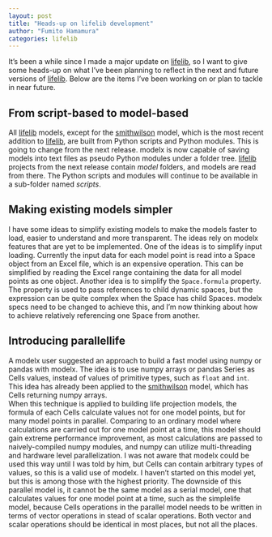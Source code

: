 ```yaml
---
layout: post
title: "Heads-up on lifelib development"
author: "Fumito Hamamura"
categories: lifelib
---
```


[lifelib]: https://lifelib.io

It’s been a while since I made a major update on [lifelib],
so I want to give some heads-up on what I’ve been planning to reflect in the next and future versions of [lifelib]. Below are the items I’ve been working on or plan to tackle in near future.

## From script-based to model-based

All [lifelib] models, except for the [smithwilson](https://lifelib.io/projects/smithwilson.html) model, which is the most recent addition to [lifelib], are built from Python scripts and Python modules. This is going to change from the next release. modelx is now capable of saving models into text files as pseudo Python modules under a folder tree. [lifelib] projects from the next release contain *model* folders, and models are read from there. The Python scripts and modules will continue to be available in a sub-folder named *scripts*.


## Making existing models simpler

I have some ideas to simplify existing models to make the models faster to load, easier to understand and more transparent. The ideas rely on modelx features that are yet to be implemented. One of the ideas is to simplify input loading. Currently the input data for each model point is read into a Space object from an Excel file, which is an expensive operation. This can be simplified by reading the Excel range containing the data for all model points as one object.
Another idea is to simplify the `Space.formula` property. The property is used to pass references to child dynamic spaces, but the expression can be quite complex when the Space has child Spaces.
modelx specs need to be changed to achieve this, and I’m now thinking about how to achieve relatively referencing one Space from another.


## Introducing **parallellife**

A modelx user suggested an approach to build a fast model using numpy or pandas with modelx. The idea is to use numpy arrays or pandas Series as Cells values, instead of values of primitive types, such as `float` and `int`. This idea has already been applied to the [smithwilson](https://lifelib.io/projects/smithwilson.html) model, which has Cells returning numpy arrays.  
When this technique is applied to building life projection models, the formula of each Cells calculate values not for one model points, but for many model points in parallel. Comparing to an ordinary model where calculations are carried out for one model point at a time, this model should gain extreme performance improvement, as most calculations are passed to naively-compiled numpy modules, and numpy can utilize multi-threading and hardware level parallelization.
I was not aware that modelx could be used this way until I was told by him, but Cells can contain arbitrary types of values, so this is a valid use of modelx.
I haven’t started on this model yet, but this is among those with the highest priority.  The downside of this parallel model is, it cannot be the same model as a serial model, one that calculates values for one model point at a time, such as the simplelife model, because Cells operations in the parallel model needs to be written in terms of vector operations in stead of scalar operations. Both vector and scalar operations should be identical in most places, but not all the places.
